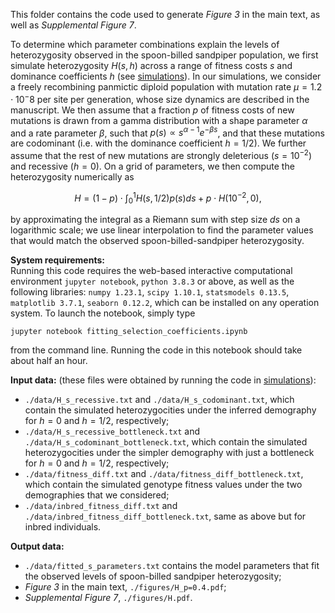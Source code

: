 This folder contains the code used to generate _Figure 3_ in the main text, as well as _Supplemental Figure 7_.

To determine which parameter combinations explain the levels of heterozygosity observed in the spoon-billed sandpiper population, we first simulate heterozygosity $H(s,h)$ across a range of fitness costs $s$ and dominance coefficients $h$ (see [simulations](../simulations)). In our simulations, we consider a freely recombining panmictic diploid population with mutation rate $\mu = 1.2 \cdot 10^-8$ per site per generation, whose size dynamics are described in the manuscript. We then assume that a fraction $p$ of fitness costs of new mutations is drawn from a gamma distribution with a shape parameter $\alpha$ and a rate parameter $\beta$, such that $p(s) \propto s^{\alpha-1}e^{-\beta s}$, and that these mutations are codominant (i.e. with the dominance coefficient $h=1/2$). We further assume that the rest of new mutations are strongly deleterious ($s=10^{-2}$) and recessive ($h=0$). On a grid of parameters, we then compute the heterozygosity numerically as  
```math
H=(1-p)\cdot \int_{0}^{1}H(s,1/2)p(s)ds+p\cdot H(10^{-2},0),
```
by approximating the integral as a Riemann sum with step size $ds$ on a logarithmic scale; we use linear interpolation to find the parameter values that would match the observed spoon-billed-sandpiper heterozygosity. 

**System requirements:**  
Running this code requires the web-based interactive computational environment `jupyter notebook`, `python 3.8.3` or above, as well as the following libraries: `numpy 1.23.1`, `scipy 1.10.1`, `statsmodels 0.13.5`, `matplotlib 3.7.1`, `seaborn 0.12.2`, which can be installed on any operation system. To launch the notebook, simply type 
```
jupyter notebook fitting_selection_coefficients.ipynb
```
from the command line. Running the code in this notebook should take about half an hour. 

**Input data:** (these files were obtained by running the code in [simulations](../simulations)):  
- `./data/H_s_recessive.txt` and `./data/H_s_codominant.txt`, which contain the simulated heterozygocities under the inferred demography for $h=0$ and $h=1/2$, respectively; 
- `./data/H_s_recessive_bottleneck.txt` and `./data/H_s_codominant_bottleneck.txt`, which contain the simulated heterozygocities under the simpler demography with just a bottleneck for $h=0$ and $h=1/2$, respectively;  
- `./data/fitness_diff.txt` and `./data/fitness_diff_bottleneck.txt`, which contain the simulated genotype fitness values under the two demographies that we considered;  
- `./data/inbred_fitness_diff.txt` and `./data/inbred_fitness_diff_bottleneck.txt`, same as above but for inbred individuals.  

**Output data:**  
- `./data/fitted_s_parameters.txt` contains the model parameters that fit the observed levels of spoon-billed sandpiper heterozygosity;  
- _Figure 3_ in the main text, `./figures/H_p=0.4.pdf`;  
- _Supplemental Figure 7_, `./figures/H.pdf`.  
